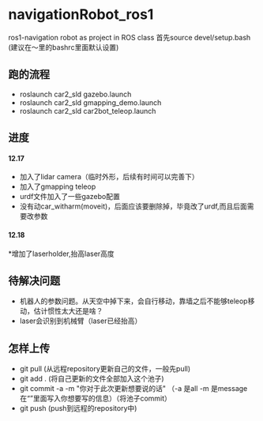 # navigationRobot_ros1
ros1-navigation robot as project in ROS class
首先source devel/setup.bash (建议在～里的bashrc里面默认设置)

## 跑的流程

* roslaunch car2_sld gazebo.launch
* roslaunch car2_sld gmapping_demo.launch
* roslaunch car2_sld car2bot_teleop.launch

## 进度

#### 12.17

* 加入了lidar camera（临时外形，后续有时间可以完善下）
* 加入了gmapping teleop
* urdf文件加入了一些gazebo配置
* 没有动car_witharm(moveit)，后面应该要删除掉，毕竟改了urdf,而且后面需要改参数

#### 12.18
*增加了laserholder,抬高laser高度

## 待解决问题

* 机器人的参数问题。从天空中掉下来，会自行移动，靠墙之后不能够teleop移动，估计惯性太大还是啥？
* laser会识别到机械臂（laser已经抬高）

## 怎样上传
* git pull (从远程repository更新自己的文件，一般先pull)
* git add . (将自己更新的文件全部加入这个池子)
* git commit -a -m "你对于此次更新想要说的话"  （-a 是all   -m 是message 在“”里面写入你想要写的信息）（将池子commit）
* git push (push到远程的repository中)
